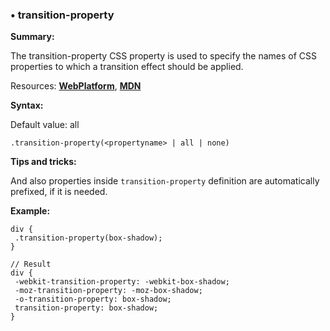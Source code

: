 ### <a name="transition-property"></a> &#8226; transition-property
**Summary:**

The transition-property CSS property is used to specify the names of CSS properties to which a transition effect should be applied.

Resources: **[WebPlatform](http://docs.webplatform.org/wiki/css/properties/transition-property)**, **[MDN](https://developer.mozilla.org/en-US/docs/Web/CSS/transition-property)**

**Syntax:**
  
  Default value: all

    .transition-property(<propertyname> | all | none)

**Tips and tricks:**

  And also properties inside `transition-property` definition are automatically prefixed, if it is needed.

**Example:**

    div {
     .transition-property(box-shadow);
    }
    
    // Result
    div {
     -webkit-transition-property: -webkit-box-shadow;
     -moz-transition-property: -moz-box-shadow;
     -o-transition-property: box-shadow;
     transition-property: box-shadow;
    }

